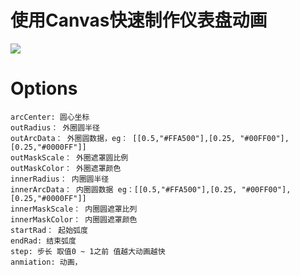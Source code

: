 
# 使用Canvas快速制作仪表盘动画
![](https://github.com/beckwu-tencent/Disc/blob/master/dashboard.gif)

# Options
    arcCenter: 圆心坐标
    outRadius： 外圈圆半径
    outArcData： 外圈圆数据，eg： [[0.5,"#FFA500"],[0.25, "#00FF00"],[0.25,"#0000FF"]]
    outMaskScale： 外圈遮罩圆比例
    outMaskColor： 外圈遮罩颜色
    innerRadius： 内圈圆半径
    innerArcData： 内圈圆数据 eg：[[0.5,"#FFA500"],[0.25, "#00FF00"],[0.25,"#0000FF"]]
    innerMaskScale： 内圈圆遮罩比列
    innerMaskColor： 内圈圆遮罩颜色
    startRad： 起始弧度
    endRad: 结束弧度
    step: 步长 取值0 ~ 1之前 值越大动画越快
    anmiation: 动画，
